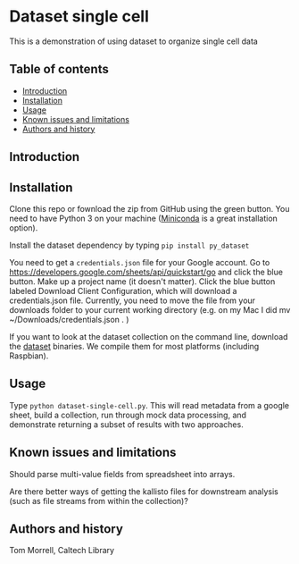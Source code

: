 Dataset single cell
=================================================

This is a demonstration of using dataset to organize single cell data


Table of contents
-----------------

* [Introduction](#introduction)
* [Installation](#installation)
* [Usage](#usage)
* [Known issues and limitations](#known-issues-and-limitations)
* [Authors and history](#authors-and-history)

Introduction
------------


Installation
------------

Clone this repo or fownload the zip from GitHub using the green button. You need to have Python 3 on your machine
([Miniconda](https://docs.conda.io/en/latest/miniconda.html) is a great installation option). 

Install the dataset dependency by typing `pip install py_dataset`

You need to get a `credentials.json` file for your Google account.  Go to
https://developers.google.com/sheets/api/quickstart/go and click the blue
button.  Make up a project name (it doesn't matter). Click the blue button 
labeled Download Client Configuration, which will download a credentials.json
file. Currently, you need to move the file from your downloads folder to your 
current working directory (e.g. on my Mac I did mv ~/Downloads/credentials.json . )

If you want to look at the dataset collection on the command line, download the
[dataset](https://github.com/caltechlibrary/dataset) binaries.  We compile them
for most platforms (including Raspbian).

Usage
-----

Type `python dataset-single-cell.py`.  This will read metadata from a google
sheet, build a collection, run through mock data processing, and demonstrate
returning a subset of results with two approaches.


Known issues and limitations
----------------------------

Should parse multi-value fields from spreadsheet into arrays.

Are there better ways of getting the kallisto files for downstream analysis
(such as file streams from within the collection)?

Authors and history
---------------------------

Tom Morrell, Caltech Library

